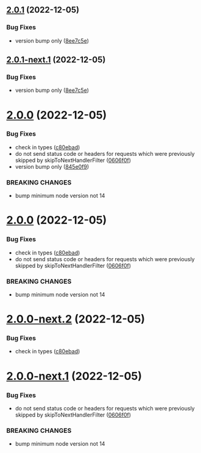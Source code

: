 ## [2.0.1](https://github.com/richardkazuomiller/express-http-proxy/compare/v2.0.0...v2.0.1) (2022-12-05)


### Bug Fixes

* version bump only ([8ee7c5e](https://github.com/richardkazuomiller/express-http-proxy/commit/8ee7c5e9af1d1a17451733756f32a2ec127e0bab))

## [2.0.1-next.1](https://github.com/richardkazuomiller/express-http-proxy/compare/v2.0.0...v2.0.1-next.1) (2022-12-05)


### Bug Fixes

* version bump only ([8ee7c5e](https://github.com/richardkazuomiller/express-http-proxy/commit/8ee7c5e9af1d1a17451733756f32a2ec127e0bab))

# [2.0.0](https://github.com/richardkazuomiller/express-http-proxy/compare/v1.6.3...v2.0.0) (2022-12-05)


### Bug Fixes

* check in types ([c80ebad](https://github.com/richardkazuomiller/express-http-proxy/commit/c80ebad416cf9f730fe06fa054d8e376011e2b3e))
* do not send status code or headers for requests which were previously skipped by skipToNextHandlerFilter ([0606f0f](https://github.com/richardkazuomiller/express-http-proxy/commit/0606f0f185ef81605e01cbf6e0a81d9e96dad0e9))
* version bump only ([845e0f9](https://github.com/richardkazuomiller/express-http-proxy/commit/845e0f933c28c3bee9a7d9641c3138ad64015b2b))


### BREAKING CHANGES

* bump minimum node version not 14

# [2.0.0](https://github.com/richardkazuomiller/express-http-proxy/compare/v1.6.3...v2.0.0) (2022-12-05)


### Bug Fixes

* check in types ([c80ebad](https://github.com/richardkazuomiller/express-http-proxy/commit/c80ebad416cf9f730fe06fa054d8e376011e2b3e))
* do not send status code or headers for requests which were previously skipped by skipToNextHandlerFilter ([0606f0f](https://github.com/richardkazuomiller/express-http-proxy/commit/0606f0f185ef81605e01cbf6e0a81d9e96dad0e9))


### BREAKING CHANGES

* bump minimum node version not 14

# [2.0.0-next.2](https://github.com/richardkazuomiller/express-http-proxy/compare/v2.0.0-next.1...v2.0.0-next.2) (2022-12-05)


### Bug Fixes

* check in types ([c80ebad](https://github.com/richardkazuomiller/express-http-proxy/commit/c80ebad416cf9f730fe06fa054d8e376011e2b3e))

# [2.0.0-next.1](https://github.com/richardkazuomiller/express-http-proxy/compare/v1.6.3...v2.0.0-next.1) (2022-12-05)


### Bug Fixes

* do not send status code or headers for requests which were previously skipped by skipToNextHandlerFilter ([0606f0f](https://github.com/richardkazuomiller/express-http-proxy/commit/0606f0f185ef81605e01cbf6e0a81d9e96dad0e9))


### BREAKING CHANGES

* bump minimum node version not 14
